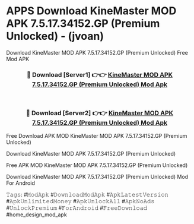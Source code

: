# APPS Download KineMaster MOD APK 7.5.17.34152.GP (Premium Unlocked) - (jvoan)
Download KineMaster MOD APK 7.5.17.34152.GP (Premium Unlocked) Free Mod APK

<div align="center">
<h3>🔴 Download [Server1] 👉👉 <a href="https://apk-comot.site?title=KineMaster_MOD_APK_7.5.17.34152.GP_(Premium_Unlocked)">KineMaster MOD APK 7.5.17.34152.GP (Premium Unlocked) Mod Apk</a></h3><br>

<h3>🔴 Download [Server2] 👉👉 <a href="https://apk-comot.site?title=KineMaster_MOD_APK_7.5.17.34152.GP_(Premium_Unlocked)">KineMaster MOD APK 7.5.17.34152.GP (Premium Unlocked) Mod Apk</a></h3>
</div>


Free Download APK MOD KineMaster MOD APK 7.5.17.34152.GP (Premium Unlocked)

Download KineMaster MOD APK 7.5.17.34152.GP (Premium Unlocked) 

Free APK MOD KineMaster MOD APK 7.5.17.34152.GP (Premium Unlocked) 

Download KineMaster MOD APK 7.5.17.34152.GP (Premium Unlocked) Mod For Android

𝚃𝚊𝚐𝚜: #𝙼𝚘𝚍𝙰𝚙𝚔 #𝙳𝚘𝚠𝚗𝚕𝚘𝚊𝚍𝙼𝚘𝚍𝙰𝚙𝚔 #𝙰𝚙𝚔𝙻𝚊𝚝𝚎𝚜𝚝𝚅𝚎𝚛𝚜𝚒𝚘𝚗 #𝙰𝚙𝚔𝚄𝚗𝚕𝚒𝚖𝚒𝚝𝚎𝚍𝙼𝚘𝚗𝚎𝚢 #𝙰𝚙𝚔𝚄𝚗𝚕𝚘𝚌𝚔𝙰𝚕𝚕 #𝙰𝚙𝚔𝙽𝚘𝙰𝚍𝚜 #𝚄𝚗𝚕𝚘𝚌𝚔𝙿𝚛𝚎𝚖𝚒𝚞𝚖 #𝙵𝚘𝚛𝙰𝚗𝚍𝚛𝚘𝚒𝚍 #𝙵𝚛𝚎𝚎𝙳𝚘𝚠𝚗𝚕𝚘𝚊𝚍 #home_design_mod_apk